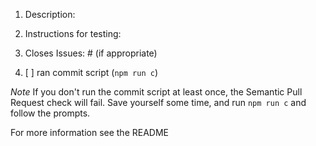 1. Description:

1. Instructions for testing:

1. Closes Issues: #<number> (if appropriate)

1. [ ] ran commit script (`npm run c`)

_Note_ If you don't run the commit script at least once, the Semantic Pull Request check will fail. Save yourself some time, and run `npm run c` and follow the prompts.

For more information see the README
